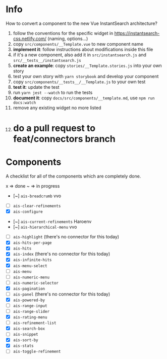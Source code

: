 # Info

How to convert a component to the new Vue InstantSearch architecture?

1.  follow the conventions for the specific widget in https://instantsearch-css.netlify.com/ (naming, options...)
1.  copy `src/components/__Template.vue` to new component name
1.  **implement it**: follow instructions about modifications inside this file
1.  if it's a new component, also add it in `src/instantsearch.js` and `src/__tests__/instantsearch.js`
1.  **create an example**: copy `stories/__Template.stories.js` into your own story
1.  test your own story with `yarn storybook` and develop your component
1.  copy `src/components/__tests__/__Template.js` to your own test
1.  **test it**: update the test
1.  run `yarn jest --watch` to run the tests
1.  **document it**: copy `docs/src/components/__template.md`, use `npm run docs:watch`
1.  remove any existing widget no more listed
1.  # do a pull request to feat/connectors branch

# Components

A checklist for all of the components which are completely done.

x => done
~ => in progress

* [~] `ais-breadcrumb` vvo
* [ ] `ais-clear-refinements`
* [x] `ais-configure`
* [~] `ais-current-refinements` Haroenv
* [~] `ais-hierarchical-menu` vvo
* [ ] `ais-highlight` (there's no connector for this today)
* [x] `ais-hits-per-page`
* [x] `ais-hits`
* [x] `ais-index` (there's no connector for this today)
* [x] `ais-infinite-hits`
* [x] `ais-menu-select`
* [ ] `ais-menu`
* [ ] `ais-numeric-menu`
* [ ] `ais-numeric-selector`
* [x] `ais-pagination`
* [ ] `ais-panel` (there's no connector for this today)
* [x] `ais-powered-by`
* [ ] `ais-range-input`
* [ ] `ais-range-slider`
* [x] `ais-rating-menu`
* [ ] `ais-refinement-list`
* [x] `ais-search-box`
* [ ] `ais-snippet`
* [x] `ais-sort-by`
* [x] `ais-stats`
* [ ] `ais-toggle-refinement`
